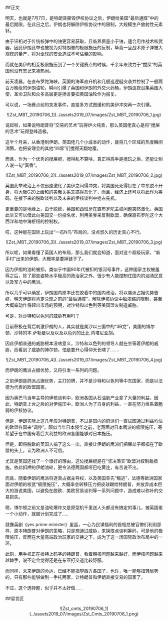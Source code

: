 ##正文

明天，也就是7月7日，是特朗普撕毁伊核协议之后，伊朗给美国“最后通牒”中的最后期限，在此日之后，伊朗也将解除伊核协议中的限制，大规模生产放射性元素钚。

由于钚相对于传统核弹中的铀更容易获取，且临界质量小于铀，适合用作战术核武器，因此伊朗此举也被视为对特朗普的极限施压的反制，毕竟一旦战术原子弹被大规模的量产，将对全球的安全造成不可估量的影响。

而就在美伊的相互极限施压到了一个关键赛点的时候，千余年来致力于“搅屎”的英国也没有忘记来凑热闹。

前天凌晨，在直布罗陀海峡，英国的海军直升机和几艘巡逻艇突袭并控制了一艘两百万桶级的伊朗油轮，瞬间引爆了英国和伊朗的外交火药桶，伊朗连夜召集英国大使，革命卫队和众多高层更是扬言要扣英国油轮作为报复。

可以说，一场赛点前的突发事件，直接多方试图缓和的美伊冲突再一次引爆。

 <div align="center">![Zst_MBT_20190706_1](../assets2019_07/images/Zst_MBT_20190706_1.jpg)</div>

说起啦，如果说特朗普将“交易的艺术”玩得炉火纯青，那么英国佬真心是将“搅屎的艺术”玩得登峰造极。

这半个月来，从香港到伊朗，英国佬几个小成本的动作，就将几个区域的热度瞬间沸腾，也把安理会的其他“四常”们搅得天翻地覆。

而且，作为一个优秀的搅屎棍，搅得乱不算啥，真正得高手是搅玩之后，还能让别人说一句“真香”。

 <div align="center">![Zst_MBT_20190706_2](../assets2019_07/images/Zst_MBT_20190706_2.jpg)</div>

英国此举政治上不仅迅速激化了美伊之间得冲突，将美国死死得钉在了中东脱不开身，将大阪G20上缓和的美俄关系又搞得恶化了，而且，经济上还可以将此作为筹码，在接下来的脱欧谈判以及未来的伊核谈判中抢占先机。

更重要的是地缘上，由于脱欧，英国和西班牙在直布罗陀主权问题突然激化，英国此举又可以借此向美国交一份投名状，利用美爹来反制欧盟，确保直布罗陀这个大西洋和地中海枢纽的控制权。

哎，这种能在国际上玩出“一石N鸟”布局的，没点悠久的历史真心不行。

 <div align="center">![Zst_MBT_20190706_3](../assets2019_07/images/Zst_MBT_20190706_3.jpg)</div>

所以呢，如果看懂了英国人的布局，那么我们就会知道，面对这个超级玩家，“新手村”出来的伊朗，大概率是要掉链子了。

因为伊朗的油轮被扣，类似于中国90年代被扣的银河号事件，这种国家主权被羞辱之后，除了那些姿势水平极高的政治家之外，很少有人能控制住国内的汹涌民意以及军方中的鹰派。

所以几乎可以确定，伊朗国内原本还在胶着中的国内政治，将以鹰派占据优势告终，明天伊朗将肯定兑现之前的“最后通牒”，解除伊核协议中铀浓缩的限制，甚至大概率动作将超出市场的预期，对沙特和以色列等美国盟友制造威胁。

可是，对沙特和以色列的威胁有用吗？

目前积极在背后刺激伊朗的人，其实就是美沙以三国中的“3B党”，美国的博尔顿、沙特的本.萨勒曼以及以及以色列的比比.内塔尼亚胡。

因此伊朗普通的威胁根本没啥意义，沙特和以色列的领导人就在坐等着伊朗的威胁，而看到了威胁的博尔顿，怕是要开心得仰天长啸了.......
 
 <div align="center">![Zst_MBT_20190706_4](../assets2019_07/images/Zst_MBT_20190706_4.jpg)</div>

而伊朗的鹰派占据优势，又将引发一系列的问题。

之前伊朗是鸽派占据优势，主打的牌，并不是沙特和以色列等中东国家，而是以法德为代表的欧盟国家。

因为奥巴马当年主导的伊核谈判中，欧洲各国从石油到产业拿了大量的利益，因此，特朗普上台之后的对伊施压中，欧洲人为了自身的利益，一直在努力维系着脆弱的伊核协议。

但是，伊朗实际上这几年应对特朗普，不过是国内的鸽派们一直试图通过利益均沾的欧盟各国来“调停”。颇似当年日本侵华之前，老蒋面对日本鹰派的极限施压，寄希望于在中国有着巨大利益的欧洲各国能够对日本施压。

但是，即将脱欧的英国人搞了这么一出，直接让伊朗的鹰派们把屎盆子都扣在了欧盟的头上，认为欧洲人不可信。

尤其是英国还找了一个很好的理由，这位搅屎棍是在“坚决落实”欧盟对叙制裁措施，依此扣押的伊朗油轮，更令法德两国都哑巴吃黄连，有苦说不出。

而且，随着伊朗的鹰派将逐渐占据主导权，以及英国率先“叛逃”，法德等欧洲国家面对伊朗的核武“极限施压”，大概率会转移压力把皮球踢给特朗普，并放弃成本巨大的游说美国，以避免在脱欧、美欧贸易谈判等一系列问题中，造成难以弥补的交易损失。

嗯，博尔顿之前又是油轮爆炸又是原型机千里送人头都没有搞定的事儿，被英国佬一个小动作，就超计划完成了.....

就像英剧《yes prime minister》里面，一心为民谋福利的首相总被官僚们利用那样，原本特朗普对伊朗的策略，只是想通过威胁，来换取点谈判筹码，可是他的极限施压，反而在大量高端政治玩家的交换之下，成为了这一场国际政治布局中的一环。

此刻，用手机正在推特上码字的特朗普，看着朝核问题越来越好，而伊核问题越来越棘手，说不定会觉得还是在东亚打交道比较舒服。

而同样，未来伊朗的命运，已经不能指望西方各国了，也许，唯一能够扭转局势的，只有那些能够做到一手托两家，让特朗普和伊朗直接交易的国家了。

不过，这个选择题，似乎并不太好做......

##留言区
 <div align="center">![Zst_cmts_20190706_1](../assets2019_07/images/Zst_Cmts_20190706_1.png)</div>